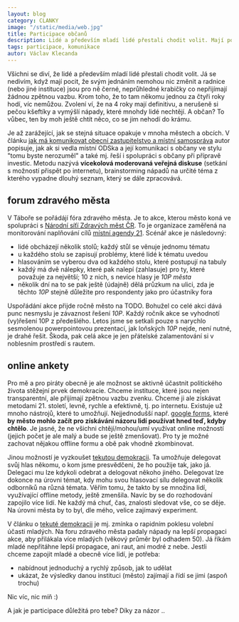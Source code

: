 ```yaml
---
layout: blog
category: CLANKY
image: "/static/media/web.jpg"
title: Participace občanů
description: Lidé a především mladí lidé přestali chodit volit. Mají pocit, že svým jednáním nemohou nic změnit a radnice jsou pro ně černé, neprůhledné krabičky co nepřijímají žádnou zpětnou vazbu.
tags: participace, komunikace
autor: Václav Klecanda
---
```


Všichni se diví, že lidé a především mladí lidé přestali chodit volit.
Já se nedivím, když mají pocit, že svým jednáním nemohou nic změnit a radnice (nebo jiné instituce) jsou pro ně černé, neprůhledné krabičky co nepřijímají žádnou zpětnou vazbu.
Krom toho, že to tam někomu jednou za čtyři roky hodí, víc nemůžou.
Zvolení ví, že na 4 roky mají definitivu, a nerušeně si pečou kšeftíky a vymýšlí nápady, které mnohdy lidé nechtějí.
A občan? To vůbec, ten by moh ještě chtít něco, co se jim nehodí do krámu.

Je až zarážející, jak se stejná situace opakuje v mnoha městech a obcích.
V článku [jak má komunikovat obecní zastupitelstvo a místní samospráva](https://www.marigold.cz/item/jak-ma-komunikovat-obecni-zastupitelstvo-a-mistni-samosprava-na-prikladu-brandysa-nad-labem) autor popisuje, jak ak si vedla místní ODSka a její komunikaci s občany ve stylu "tomu byste nerozuměl" a také mj. řeší i spolupráci s občany při přípravě investic.
Metodu nazývá __vícekolová moderovaná veřejná diskuse__ (setkání s možností přispět po internetu), brainstorming nápadů na určité téma z kterého vypadne dlouhý seznam, který se dále zpracovává.

## forum zdravého města

V Táboře se pořádájí fóra zdravého města.
Je to akce, kterou město koná ve spolupráci s [Národní síťí Zdravých měst ČR](http://www.nszm.cz).
To je organizace zaměřená na monitorování naplňování cílů [místní agendy 21](TODO).
Scénář akce je následovný:
- lidé obcházejí několik stolů; každý stůl se věnuje jednomu tématu
- u každého stolu se zapisují problémy, které lidé k tématu uvedou
- hlasováním se vyberou dva od každého stolu, které postupují na tabuly
- každý má dvě nálepky, které pak nalepí (zahlasuje) pro ty, které považuje za největší; 10 z nich, s nevíce hlasy je _10P města_
- několik dní na to se pak ještě (údajně) dělá průzkum na ulici, zda je těchto _10P_ stejně důležite pro respondenty jako pro účastníky fora

Uspořádání akce přijde ročně město na TODO.
Bohužel co celé akci dává punc nesmyslu je závaznost řešení _10P_.
Každý ročník akce se vyhodnotí (vy)řešení 10P z předešlého.
Letos jsme se setkali pouze s narychlo sesmolenou powerpointovou prezentací, jak loňských _10P_ nejde, není nutné, je drahé řešit.
Škoda, pak celá akce je jen přátelské zalamentování si v noblesním prostředí s rautem.

## online ankety

Pro mě a pro piráty obecně je ale možnost se aktivně účastnit politického života stěžejní prvek demokracie.
Chceme instituce, které jsou nejen transparentní, ale přijímají zpětnou vazbu zvenku.
Chceme ji ale získávat metodami 21. století, levně, rychle a efektivně, tj. po internetu.
Existuje už mnoho nástrojů, které to umožňují.
Nejjednodušší např. [google forms](TODO), které __by město mohlo začít pro získávání názoru lidí používat hned teď, kdyby chtělo__.
Je jasné, že ne všichni chtějí/mohou/umí využívat online možností (jejich počet je ale malý a bude se ještě zmenšovat).
Pro ty je možné zachovat nějakou offline formu a obě pak vhodně zkombinovat.

Jinou možností je vyzkoušet [tekutou demokracii](http://www.piratskelisty.cz/clanek-1626-tekuta-demokracie-skutecna-demokracie-pro-21-stoleti).
Ta umožňuje delegovat svůj hlas někomu, o kom jsme presvědčeni, že ho použije tak, jako já.
Delegaci mu lze kdykoli odebrat a delogovat někoho jiného.
Delegovat lze dokonce na úrovni témat, kdy mohu svou hlasovací sílu delegovat několik odborníků na různá témata.
Věřím tomu, že takto by se množina lidí, využívající offline metody, ještě zmenšila.
Navíc by se do rozhodování zapojilo více lidí.
Ne každý má chuť, čas, znalosti sledovat vše, co se děje.
Na úrovni města by to byl, dle mého, velice zajímavý experiment.

V článku o [tekuté demokracii](http://www.piratskelisty.cz/clanek-1626-tekuta-demokracie-skutecna-demokracie-pro-21-stoleti) je mj. zmínka o rapidním poklesu volební účasti mladých.
Na foru zdravého města padaly nápady na lepší propagaci akce, aby přilákala více mladých (věkový průměr byl odhadem 50).
Já říkám mladé nepřitáhne lepší propagace, ani raut, ani modré z nebe.
Jestli chceme zapojit mladé a obecně více lidí, je potřeba:
- nabídnout jednoduchý a rychlý způsob, jak to udělat
- ukázat, že výsledky danou instituci (město) zajímají a řídí se jimi (aspoň trochu)

Nic víc, nic míň :)

A jak je participace důležitá pro tebe? Díky za názor ..
